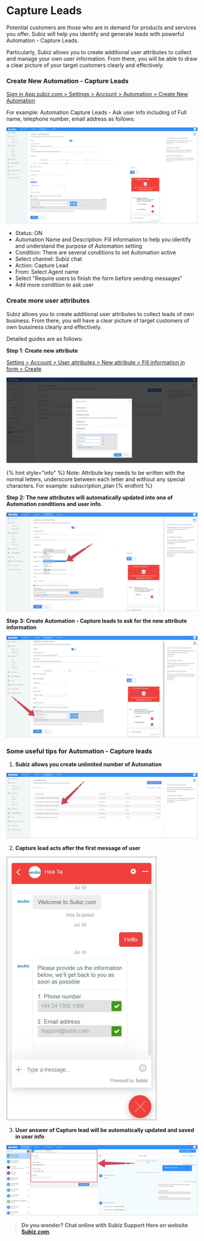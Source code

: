 # Capture Leads

Potential customers are those who are in demand for products and services you offer. Subiz will help you identify and generate leads with powerful Automation  - Capture Leads.

Particularly, Subiz allows you to create additional user attributes to collect and manage your own user information. From there, you will be able to draw a clear picture of your target customers clearly and effectively.

### **Create New Automation - Capture Leads**

[Sign in App.subiz.com &gt; Settings &gt; Account &gt; Automation &gt; Create New Automation](https://app.subiz.com/settings/automation-add)

For example: Automation Capture Leads - Ask user info including of Full name, telephone number, email address as follows:

![Create new Automation - Capture Leads](../../.gitbook/assets/1.-copy.jpg)

* Status: ON
* Automation Name and Description: Fill information to help you identify and understand the purpose of Automation setting
* Condition: There are several conditions to set Automation active
* Select channel: Subiz chat
* Action: Capture Lead
* From: Select Agent name
* Select "Require users to finish the form before sending messages"
* Add more condition to ask user

### **Create more user attributes**

Subiz allows you to create additional user attributes to collect leads of own business. From there, you will have a clear picture of target customers of own bussiness clearly and effectively.

Detailed guides are as follows:

**Step 1**: **Create new attribute**

[Setting &gt; Account &gt; User attributes &gt; New attribute &gt; Fill information in form &gt; Create](https://app.subiz.com/settings/user-attributes#)

![Create new attribute](../../.gitbook/assets/2.-cc.jpg)

{% hint style="info" %}
Note: Attribute key needs to be written with the normal letters, underscore between each letter and  without any special characters. For example: subscription\_plan
{% endhint %}

**Step 2: The new attributes will automatically updated into one of Automation conditions and user info.**

![Update new attribute in Automation condition](../../.gitbook/assets/3.-cc.jpg)

**Step 3: Create  Automation - Capture leads to ask for the new attribute information**

![Automation - Capture Leads to ask subscription plan](../../.gitbook/assets/4.-cc.jpg)

### **Some useful tips for Automation - Capture leads**

1. **Subiz allows you create unlimited number of Automation** 

![](../../.gitbook/assets/5.-cc.jpg)

   2. **Capture lead acts after the first message of user**

![](../../.gitbook/assets/6.-cc%20%281%29.jpg)

  3. **User answer of Capture lead will be automatically updated and saved in user info**

![](../../.gitbook/assets/7.-cc.jpg)

> **Do you wonder? Chat online with Subiz Support Hero on website** [**Subiz.com**](https://subiz.com/vi/feature.html)**.**

  


